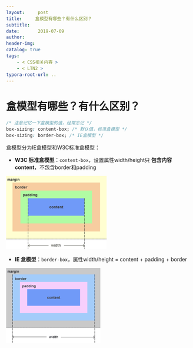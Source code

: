 ```yaml
---
layout:     post
title:     盒模型有哪些？有什么区别？
subtitle:  
date:       2019-07-09
author:     
header-img: 
catalog: true
tags:
    - < CSS相关内容 >
    - < LTN2 >
typora-root-url: ..
---
```




# 盒模型有哪些？有什么区别？

```css
/* 注意记忆一下盒模型的值，经常忘记 */
box-sizing: content-box; /* 默认值，标准盒模型 */
box-sizing: border-box; /* IE盒模型 */
```

盒模型分为IE盒模型和W3C标准盒模型：

- **W3C 标准盒模型**：`content-box`，设置属性width/height只 **包含内容content**，不包含border和padding

<img src="/../img/assets_2019/image-20210619145623877.png" alt="image-20210619145623877" style="zoom:35%;" />

- **IE 盒模型**：`border-box`，属性width/height = content + padding + border

<img src="/../img/assets_2019/image-20210619145708455.png" alt="image-20210619145708455" style="zoom:33%;" />



